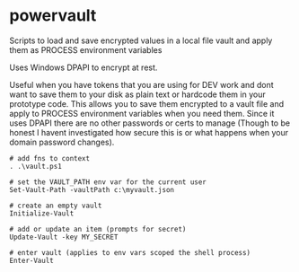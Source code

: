 # powervault
Scripts to load and save encrypted values in a local file vault and apply them as PROCESS environment variables

Uses Windows DPAPI to encrypt at rest.

Useful when you have tokens that you are using for DEV work and dont want to save them to your disk as plain text or hardcode them in your prototype code. This allows you to save them encrypted to a vault file and apply to PROCESS environment variables when you need them. Since it uses DPAPI there are no other passwords or certs to manage (Though to be honest I havent investigated how secure this is or what happens when your domain password changes).

```
# add fns to context
. .\vault.ps1

# set the VAULT_PATH env var for the current user
Set-Vault-Path -vaultPath c:\myvault.json

# create an empty vault
Initialize-Vault

# add or update an item (prompts for secret)
Update-Vault -key MY_SECRET

# enter vault (applies to env vars scoped the shell process)
Enter-Vault
```

```
